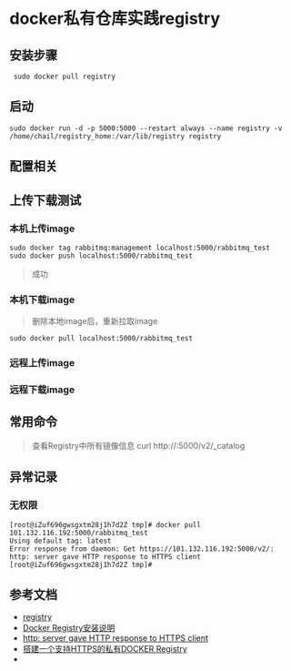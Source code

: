 # docker私有仓库实践registry

## 安装步骤
```
 sudo docker pull registry
```

## 启动
```
sudo docker run -d -p 5000:5000 --restart always --name registry -v /home/chail/registry_home:/var/lib/registry registry
```

## 配置相关

## 上传下载测试

### 本机上传image
```
sudo docker tag rabbitmq:management localhost:5000/rabbitmq_test
sudo docker push localhost:5000/rabbitmq_test
```
> 成功

### 本机下载image

> 删除本地image后，重新拉取image
```
sudo docker pull localhost:5000/rabbitmq_test
```

### 远程上传image

### 远程下载image


## 常用命令
> 查看Registry中所有镜像信息
    curl http://<ip>:5000/v2/_catalog

## 异常记录
### 无权限

```
[root@iZuf696gwsgxtm28j1h7d2Z tmp]# docker pull 101.132.116.192:5000/rabbitmq_test
Using default tag: latest
Error response from daemon: Get https://101.132.116.192:5000/v2/: http: server gave HTTP response to HTTPS client
[root@iZuf696gwsgxtm28j1h7d2Z tmp]# 
```

## 参考文档
- [registry](https://hub.docker.com/_/registry/)
- [Docker Registry安装说明](https://www.cnblogs.com/shoufengwei/p/7288464.html)
- [http: server gave HTTP response to HTTPS client](https://www.cnblogs.com/lkun/p/7990466.html)
- [搭建一个支持HTTPS的私有DOCKER Registry](https://blog.csdn.net/xcjing/article/details/70238273)
- 
